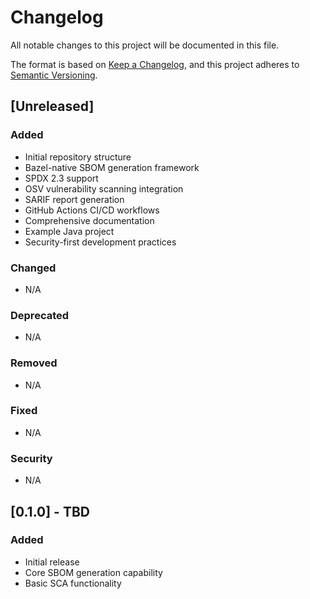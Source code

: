 # Changelog

All notable changes to this project will be documented in this file.

The format is based on [Keep a Changelog](https://keepachangelog.com/en/1.0.0/),
and this project adheres to [Semantic Versioning](https://semver.org/spec/v2.0.0.html).

## [Unreleased]

### Added
- Initial repository structure
- Bazel-native SBOM generation framework
- SPDX 2.3 support
- OSV vulnerability scanning integration
- SARIF report generation
- GitHub Actions CI/CD workflows
- Comprehensive documentation
- Example Java project
- Security-first development practices

### Changed
- N/A

### Deprecated
- N/A

### Removed
- N/A

### Fixed
- N/A

### Security
- N/A

## [0.1.0] - TBD

### Added
- Initial release
- Core SBOM generation capability
- Basic SCA functionality
